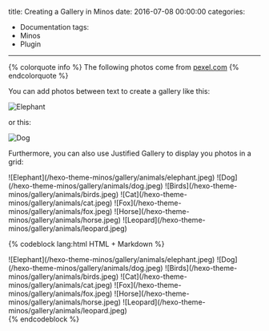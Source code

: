 title: Creating a Gallery in Minos
date: 2016-07-08 00:00:00
categories:
- Documentation
tags:
- Minos
- Plugin
---

{% colorquote info %}
The following photos come from <a href="https://www.pexels.com">pexel.com</a>
{% endcolorquote %}

You can add photos between text to create a gallery like this:

![Elephant](/hexo-theme-minos/gallery/animals/elephant.jpeg)

<!-- more -->
or this:

![Dog](/hexo-theme-minos/gallery/animals/dog.jpeg)

Furthermore, you can also use Justified Gallery to display you photos in a grid:

<div class="justified-gallery">
![Elephant](/hexo-theme-minos/gallery/animals/elephant.jpeg)
![Dog](/hexo-theme-minos/gallery/animals/dog.jpeg)
![Birds](/hexo-theme-minos/gallery/animals/birds.jpeg)
![Cat](/hexo-theme-minos/gallery/animals/cat.jpeg)
![Fox](/hexo-theme-minos/gallery/animals/fox.jpeg)
![Horse](/hexo-theme-minos/gallery/animals/horse.jpeg)
![Leopard](/hexo-theme-minos/gallery/animals/leopard.jpeg)
</div>

{% codeblock lang:html HTML + Markdown %}
<div class="justified-gallery">
![Elephant](/hexo-theme-minos/gallery/animals/elephant.jpeg)
![Dog](/hexo-theme-minos/gallery/animals/dog.jpeg)
![Birds](/hexo-theme-minos/gallery/animals/birds.jpeg)
![Cat](/hexo-theme-minos/gallery/animals/cat.jpeg)
![Fox](/hexo-theme-minos/gallery/animals/fox.jpeg)
![Horse](/hexo-theme-minos/gallery/animals/horse.jpeg)
![Leopard](/hexo-theme-minos/gallery/animals/leopard.jpeg)
</div>
{% endcodeblock %}